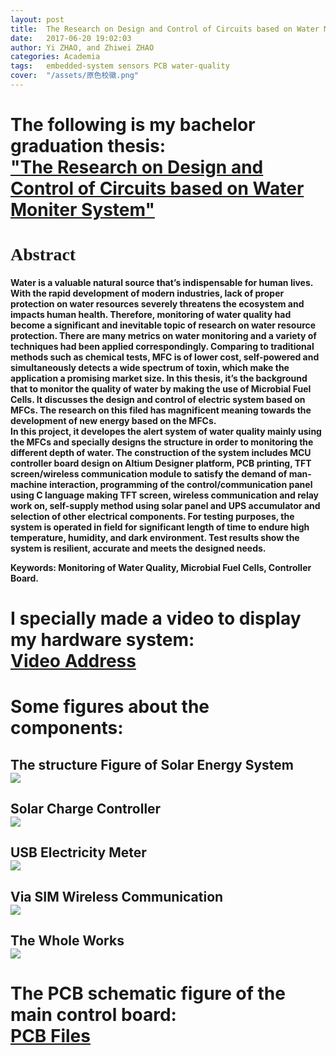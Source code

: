 ```yaml
---
layout: post
title:  The Research on Design and Control of Circuits based on Water Moniter System
date:   2017-06-20 19:02:03
author: Yi ZHAO, and Zhiwei ZHAO
categories: Academia
tags:	embedded-system sensors PCB water-quality 
cover:  "/assets/原色校徽.png"
---
```



<h1>The following is my bachelor graduation thesis:<br />
<a href="http://ouu5qk2pq.bkt.clouddn.com/06013130%E6%AF%95%E4%B8%9A%E8%AE%BA%E6%96%87.pdf">"The Research on Design and Control of Circuits based on Water Moniter System"</a>


<h1><font face="Myriad pro">Abstract</font><br />
<h4>Water is a valuable natural source that’s indispensable for human lives. With the rapid development of modern industries, lack of proper protection on water resources severely threatens the ecosystem and impacts human health. Therefore, monitoring of water quality had become a significant and inevitable topic of research on water resource protection. There are many metrics on water monitoring and a variety of techniques had been applied correspondingly. Comparing to traditional methods such as chemical tests, MFC is of lower cost, self-powered and simultaneously detects a wide spectrum of toxin, which make the application a promising market size. In this thesis, it’s the background that to monitor the quality of water by making the use of Microbial Fuel Cells. It discusses the design and control of electric system based on MFCs. The research on this filed has magnificent meaning towards the development of new energy based on the MFCs.<br />
In this project, it developes the alert system of water quality mainly using the MFCs and specially designs the structure in order to monitoring the different depth of water. The construction of the system includes MCU controller board design on Altium Designer platform, PCB printing, TFT screen/wireless communication module to satisfy the demand of man-machine interaction, programming of the control/communication panel using C language making TFT screen, wireless communication and relay work on, self-supply method using solar panel and UPS accumulator and selection of other electrical components. For testing purposes, the system is operated in field for significant length of time to endure high temperature, humidity, and dark environment. Test results show the system is resilient, accurate and meets the designed needs.<br />

Keywords: Monitoring of Water Quality, Microbial Fuel Cells, Controller Board.

<h1>I specially made a <b>video</b> to display my hardware system:<br />
<a href="http://ouu5qk2pq.bkt.clouddn.com/Produce.wmv">Video Address</a>

<h1> Some <b>figures</b> about the components:<br />

<h2> The structure Figure of Solar Energy System<br />
<img src="http://ouu5qk2pq.bkt.clouddn.com/t1.png">

<h2> Solar Charge Controller<br />
<img src="http://ouu5qk2pq.bkt.clouddn.com/t2.jpg">

<h2> USB Electricity Meter<br />
<img src="http://ouu5qk2pq.bkt.clouddn.com/t3.jpg">

<h2> Via SIM Wireless Communication<br />
<img src="http://ouu5qk2pq.bkt.clouddn.com/t4.jpg">

<h2> The Whole Works<br />
<img src="http://ouu5qk2pq.bkt.clouddn.com/t5.jpg">

<h1>The <b>PCB schematic figure</b> of the main control board:<br />
<a href="http://ouu5qk2pq.bkt.clouddn.com/scchfzy%2018795880390.pdf">PCB Files</a></h1>








<!--
<p>The purpose of this HTML is to help determine what default settings are with Bitters and to make sure that all possible HTML Elements are included in this HTML so as to not miss any possible Elements when designing a site.</p>

<hr>

<h1 id="headings">Headings</h1>

<h1>h1. Heading</h1>
<h2>h2. Heading</h2>
<h3>h3. Heading</h3>
<h4>h4. Heading</h4>
<h5>h5. Heading</h5>
<h6>h6. Heading</h6>

<hr>

<h1 id="paragraph">Paragraph</h1>

<p>Lorem ipsum dolor sit amet, <a href="#" title="test link">test link</a> adipiscing elit. Nullam dignissim convallis est. Quisque aliquam. Donec faucibus. Nunc iaculis suscipit dui. Nam sit amet sem. Aliquam libero nisi, imperdiet at, tincidunt nec, gravida vehicula, nisl. Praesent mattis, massa quis luctus fermentum, turpis mi volutpat justo, eu volutpat enim diam eget metus. Maecenas ornare tortor. Donec sed tellus eget sapien fringilla nonummy. Mauris a ante. Suspendisse quam sem, consequat at, commodo vitae, feugiat in, nunc. Morbi imperdiet augue quis tellus.</p>

<p>Lorem ipsum dolor sit amet, <em>emphasis</em> consectetuer adipiscing elit. Nullam dignissim convallis est. Quisque aliquam. Donec faucibus. Nunc iaculis suscipit dui. Nam sit amet sem. Aliquam libero nisi, imperdiet at, tincidunt nec, gravida vehicula, nisl. Praesent mattis, massa quis luctus fermentum, turpis mi volutpat justo, eu volutpat enim diam eget metus. Maecenas ornare tortor. Donec sed tellus eget sapien fringilla nonummy. Mauris a ante. Suspendisse quam sem, consequat at, commodo vitae, feugiat in, nunc. Morbi imperdiet augue quis tellus.</p>

<hr>

<h1 id="list_types">List Types</h1>

<p>Lists are unstyled by defualt. To restore the original styling, add the <code>.default</code> class</p>

<h3>Definition List</h3>
<dl>
  <dt>Definition List Title</dt>
  <dd>This is a definition list division.</dd>
</dl>

<h3>Ordered List</h3>
<ol>
  <li>List Item 1</li>
  <li>List Item 2</li>
  <li>List Item 3</li>
</ol>

<h3>Unordered List</h3>
<ul>
  <li>List Item 1</li>
  <li>List Item 2</li>
  <li>List Item 3</li>
</ul>

<h3>Ordered List with <code>.default</code> class</h3>
<ol class="default">
  <li>List Item 1</li>
  <li>List Item 2</li>
  <li>List Item 3</li>
</ol>

<h3>Unordered List with <code>.default</code> class</h3>
<ul class="default">
  <li>List Item 1</li>
  <li>List Item 2</li>
  <li>List Item 3</li>
</ul>

<hr>

<h1 id="form_elements">Fieldsets and Form Elements</h1>

<fieldset>
  <p>Lorem ipsum dolor sit amet, consectetuer adipiscing elit. Nullam dignissim convallis est. Quisque aliquam. Donec faucibus. Nunc iaculis suscipit dui. Nam sit amet sem. Aliquam libero nisi, imperdiet at, tincidunt nec, gravida vehicula, nisl. Praesent mattis, massa quis luctus fermentum, turpis mi volutpat justo, eu volutpat enim diam eget metus.</p>

  <form>
    <h2>Form Element</h2>

    <p>Lorem ipsum dolor sit amet, consectetuer adipiscing elit. Nullam dignissim convallis est. Quisque aliquam. Donec faucibus. Nunc iaculis suscipit dui.</p>

    <p><label for="text_field">Text Field:</label>
      <input type="text" id="text_field" /></p>

    <p><label for="text_area">Text Area:</label>
      <textarea id="text_area"></textarea></p>

    <p><label for="select_element">Select Element:</label>
      <select name="select_element">
        <optgroup label="Option Group 1">
          <option value="1">Option 1</option>
          <option value="2">Option 2</option>
          <option value="3">Option 3</option>
        </optgroup>
        <optgroup label="Option Group 2">
          <option value="1">Option 1</option>
          <option value="2">Option 2</option>
          <option value="3">Option 3</option>
        </optgroup>
    </select></p>

    <p><label for="radio_buttons">Radio Buttons:</label>
      <label>
        <input type="radio" class="radio" name="radio_button" value="radio_1" /> Radio 1
      </label>
      <label>
        <input type="radio" class="radio" name="radio_button" value="radio_2" /> Radio 2
      </label>
      <label>
        <input type="radio" class="radio" name="radio_button" value="radio_3" /> Radio 3
      </label>
    </p>

    <p><label for="checkboxes">Checkboxes:</label>
      <label>
        <input type="checkbox" class="checkbox" name="checkboxes" value="check_1" /> Checkbox 1
      </label>
      <label>
        <input type="checkbox" class="checkbox" name="checkboxes" value="check_2" /> Checkbox 2
      </label>
      <label>
        <input type="checkbox" class="checkbox" name="checkboxes" value="check_3" /> Checkbox 3
      </label>
    </p>

    <p><label for="password">Password:</label>
      <input type="password" class="password" name="password" />
    </p>

    <p><label for="file">File Input:</label>
      <input type="file" class="file" name="file" />
    </p>


    <p><input type="submit" value="Submit" /></p>
  </form>
</fieldset>

<hr>

<h1 id="tables">Tables</h1>

<table cellspacing="0" cellpadding="0">
  <tr>
    <th>Table Header 1</th><th>Table Header 2</th><th>Table Header 3</th>
  </tr>
  <tr>
    <td>Division 1</td><td>Division 2</td><td>Division 3</td>
  </tr>
  <tr class="even">
    <td>Division 1</td><td>Division 2</td><td>Division 3</td>
  </tr>
  <tr>
    <td>Division 1</td><td>Division 2</td><td>Division 3</td>
  </tr>
</table>
</div>
-->


<div class="cm-article" data-key="AkimotoYuduki.id"></div>

<link rel="stylesheet" href="//comment.moe/dest/static/css/plus.css">

<script src="//comment.moe/dest/static/js/build.js" charset="UTF-8"></script>

